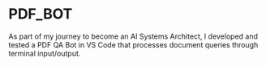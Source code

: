 # PDF_BOT
As part of my journey to become an AI Systems Architect, I developed and tested a PDF QA Bot in VS Code that processes document queries through terminal input/output.
